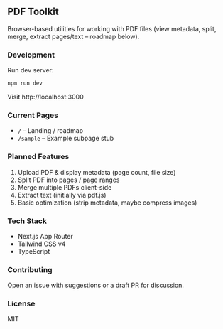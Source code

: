 ## PDF Toolkit

Browser-based utilities for working with PDF files (view metadata, split, merge, extract pages/text – roadmap below).

### Development
Run dev server:
```bash
npm run dev
```
Visit http://localhost:3000

### Current Pages
- `/` – Landing / roadmap
- `/sample` – Example subpage stub

### Planned Features
1. Upload PDF & display metadata (page count, file size)
2. Split PDF into pages / page ranges
3. Merge multiple PDFs client-side
4. Extract text (initially via pdf.js)
5. Basic optimization (strip metadata, maybe compress images)

### Tech Stack
- Next.js App Router
- Tailwind CSS v4
- TypeScript

### Contributing
Open an issue with suggestions or a draft PR for discussion.

### License
MIT
